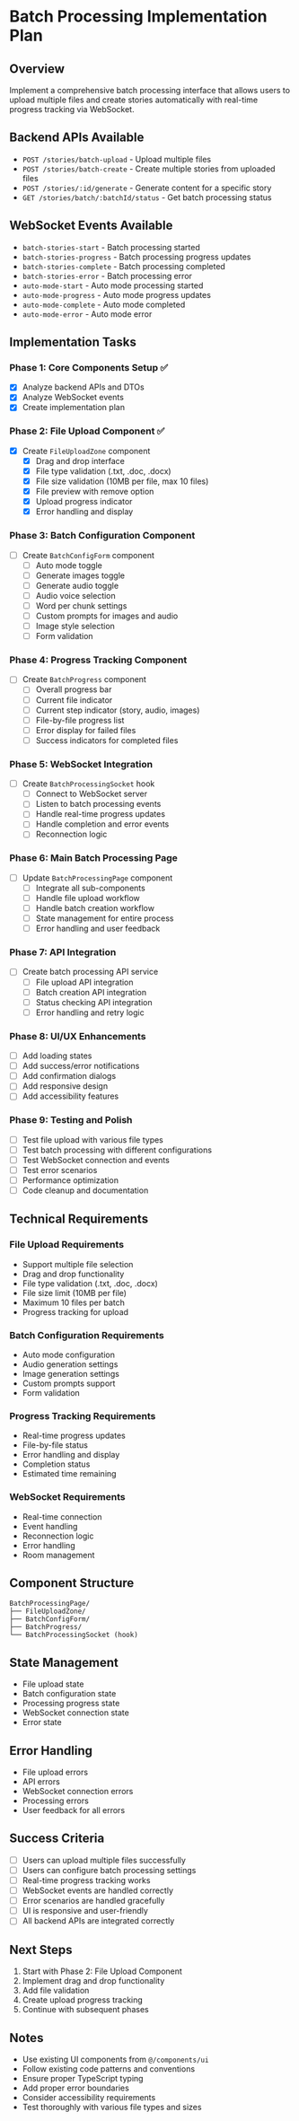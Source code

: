 # Batch Processing Implementation Plan

## Overview
Implement a comprehensive batch processing interface that allows users to upload multiple files and create stories automatically with real-time progress tracking via WebSocket.

## Backend APIs Available
- `POST /stories/batch-upload` - Upload multiple files
- `POST /stories/batch-create` - Create multiple stories from uploaded files
- `POST /stories/:id/generate` - Generate content for a specific story
- `GET /stories/batch/:batchId/status` - Get batch processing status

## WebSocket Events Available
- `batch-stories-start` - Batch processing started
- `batch-stories-progress` - Batch processing progress updates
- `batch-stories-complete` - Batch processing completed
- `batch-stories-error` - Batch processing error
- `auto-mode-start` - Auto mode processing started
- `auto-mode-progress` - Auto mode progress updates
- `auto-mode-complete` - Auto mode completed
- `auto-mode-error` - Auto mode error

## Implementation Tasks

### Phase 1: Core Components Setup ✅
- [x] Analyze backend APIs and DTOs
- [x] Analyze WebSocket events
- [x] Create implementation plan

### Phase 2: File Upload Component ✅
- [x] Create `FileUploadZone` component
  - [x] Drag and drop interface
  - [x] File type validation (.txt, .doc, .docx)
  - [x] File size validation (10MB per file, max 10 files)
  - [x] File preview with remove option
  - [x] Upload progress indicator
  - [x] Error handling and display

### Phase 3: Batch Configuration Component
- [ ] Create `BatchConfigForm` component
  - [ ] Auto mode toggle
  - [ ] Generate images toggle
  - [ ] Generate audio toggle
  - [ ] Audio voice selection
  - [ ] Word per chunk settings
  - [ ] Custom prompts for images and audio
  - [ ] Image style selection
  - [ ] Form validation

### Phase 4: Progress Tracking Component
- [ ] Create `BatchProgress` component
  - [ ] Overall progress bar
  - [ ] Current file indicator
  - [ ] Current step indicator (story, audio, images)
  - [ ] File-by-file progress list
  - [ ] Error display for failed files
  - [ ] Success indicators for completed files

### Phase 5: WebSocket Integration
- [ ] Create `BatchProcessingSocket` hook
  - [ ] Connect to WebSocket server
  - [ ] Listen to batch processing events
  - [ ] Handle real-time progress updates
  - [ ] Handle completion and error events
  - [ ] Reconnection logic

### Phase 6: Main Batch Processing Page
- [ ] Update `BatchProcessingPage` component
  - [ ] Integrate all sub-components
  - [ ] Handle file upload workflow
  - [ ] Handle batch creation workflow
  - [ ] State management for entire process
  - [ ] Error handling and user feedback

### Phase 7: API Integration
- [ ] Create batch processing API service
  - [ ] File upload API integration
  - [ ] Batch creation API integration
  - [ ] Status checking API integration
  - [ ] Error handling and retry logic

### Phase 8: UI/UX Enhancements
- [ ] Add loading states
- [ ] Add success/error notifications
- [ ] Add confirmation dialogs
- [ ] Add responsive design
- [ ] Add accessibility features

### Phase 9: Testing and Polish
- [ ] Test file upload with various file types
- [ ] Test batch processing with different configurations
- [ ] Test WebSocket connection and events
- [ ] Test error scenarios
- [ ] Performance optimization
- [ ] Code cleanup and documentation

## Technical Requirements

### File Upload Requirements
- Support multiple file selection
- Drag and drop functionality
- File type validation (.txt, .doc, .docx)
- File size limit (10MB per file)
- Maximum 10 files per batch
- Progress tracking for upload

### Batch Configuration Requirements
- Auto mode configuration
- Audio generation settings
- Image generation settings
- Custom prompts support
- Form validation

### Progress Tracking Requirements
- Real-time progress updates
- File-by-file status
- Error handling and display
- Completion status
- Estimated time remaining

### WebSocket Requirements
- Real-time connection
- Event handling
- Reconnection logic
- Error handling
- Room management

## Component Structure
```
BatchProcessingPage/
├── FileUploadZone/
├── BatchConfigForm/
├── BatchProgress/
└── BatchProcessingSocket (hook)
```

## State Management
- File upload state
- Batch configuration state
- Processing progress state
- WebSocket connection state
- Error state

## Error Handling
- File upload errors
- API errors
- WebSocket connection errors
- Processing errors
- User feedback for all errors

## Success Criteria
- [ ] Users can upload multiple files successfully
- [ ] Users can configure batch processing settings
- [ ] Real-time progress tracking works
- [ ] WebSocket events are handled correctly
- [ ] Error scenarios are handled gracefully
- [ ] UI is responsive and user-friendly
- [ ] All backend APIs are integrated correctly

## Next Steps
1. Start with Phase 2: File Upload Component
2. Implement drag and drop functionality
3. Add file validation
4. Create upload progress tracking
5. Continue with subsequent phases

## Notes
- Use existing UI components from `@/components/ui`
- Follow existing code patterns and conventions
- Ensure proper TypeScript typing
- Add proper error boundaries
- Consider accessibility requirements
- Test thoroughly with various file types and sizes 